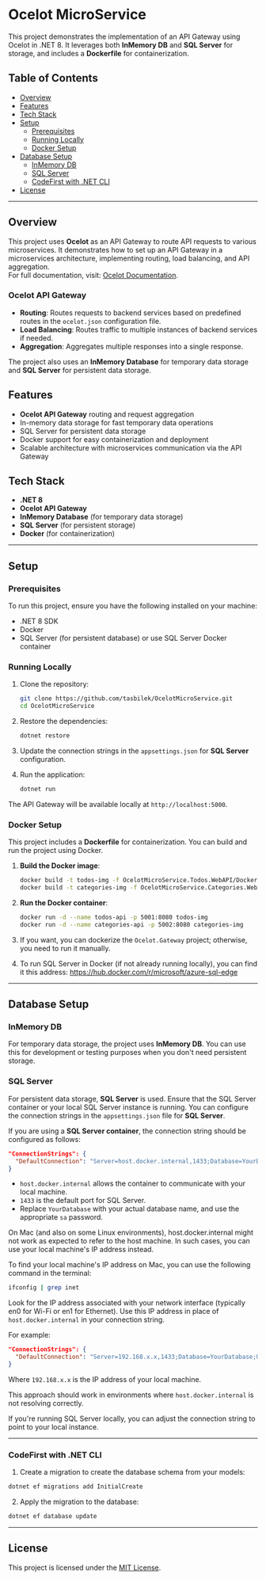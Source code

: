 
# Ocelot MicroService

This project demonstrates the implementation of an API Gateway using Ocelot in .NET 8. It leverages both **InMemory DB** and **SQL Server** for storage, and includes a **Dockerfile** for containerization.

## Table of Contents

- [Overview](#overview)
- [Features](#features)
- [Tech Stack](#tech-stack)
- [Setup](#setup)
  - [Prerequisites](#prerequisites)
  - [Running Locally](#running-locally)
  - [Docker Setup](#docker-setup)
- [Database Setup](#database-setup)
  - [InMemory DB](#inmemory-db)
  - [SQL Server](#sql-server)
  - [CodeFirst with .NET CLI](#codefirst-with-dotnet-cli)
- [License](#license)

---

## Overview

This project uses **Ocelot** as an API Gateway to route API requests to various microservices. It demonstrates how to set up an API Gateway in a microservices architecture, implementing routing, load balancing, and API aggregation.  
For full documentation, visit: [Ocelot Documentation](https://ocelot.readthedocs.io/en/latest/).

### Ocelot API Gateway
- **Routing**: Routes requests to backend services based on predefined routes in the `ocelot.json` configuration file.
- **Load Balancing**: Routes traffic to multiple instances of backend services if needed.
- **Aggregation**: Aggregates multiple responses into a single response.

The project also uses an **InMemory Database** for temporary data storage and **SQL Server** for persistent data storage.

## Features

- **Ocelot API Gateway** routing and request aggregation
- In-memory data storage for fast temporary data operations
- SQL Server for persistent data storage
- Docker support for easy containerization and deployment
- Scalable architecture with microservices communication via the API Gateway

## Tech Stack

- **.NET 8**
- **Ocelot API Gateway**
- **InMemory Database** (for temporary data storage)
- **SQL Server** (for persistent storage)
- **Docker** (for containerization)

---

## Setup

### Prerequisites

To run this project, ensure you have the following installed on your machine:

- .NET 8 SDK
- Docker
- SQL Server (for persistent database) or use SQL Server Docker container

### Running Locally

1. Clone the repository:

   ```bash
   git clone https://github.com/tasbilek/OcelotMicroService.git
   cd OcelotMicroService
   ```

2. Restore the dependencies:

   ```bash
   dotnet restore
   ```

3. Update the connection strings in the `appsettings.json` for **SQL Server** configuration.

4. Run the application:

   ```bash
   dotnet run
   ```

The API Gateway will be available locally at `http://localhost:5000`.

### Docker Setup

This project includes a **Dockerfile** for containerization. You can build and run the project using Docker.

1. **Build the Docker image**:

   ```bash
   docker build -t todos-img -f OcelotMicroService.Todos.WebAPI/Dockerfile .
   docker build -t categories-img -f OcelotMicroService.Categories.WebAPI/Dockerfile .
   ```

2. **Run the Docker container**:

   ```bash
   docker run -d --name todos-api -p 5001:8080 todos-img
   docker run -d --name categories-api -p 5002:8080 categories-img
   ```

3. If you want, you can dockerize the `Ocelot.Gateway` project; otherwise, you need to run it manually.

4. To run SQL Server in Docker (if not already running locally), you can find it this address:
   https://hub.docker.com/r/microsoft/azure-sql-edge

---

## Database Setup

### InMemory DB

For temporary data storage, the project uses **InMemory DB**. You can use this for development or testing purposes when you don't need persistent storage.

### SQL Server

For persistent data storage, **SQL Server** is used. Ensure that the SQL Server container or your local SQL Server instance is running. You can configure the connection strings in the `appsettings.json` file for **SQL Server**.

If you are using a **SQL Server container**, the connection string should be configured as follows:

```json
"ConnectionStrings": {
  "DefaultConnection": "Server=host.docker.internal,1433;Database=YourDatabase;User Id=sa;Password=yourPassword123!"
}
```

- `host.docker.internal` allows the container to communicate with your local machine.
- `1433` is the default port for SQL Server.
- Replace `YourDatabase` with your actual database name, and use the appropriate `sa` password.

On Mac (and also on some Linux environments), host.docker.internal might not work as expected to refer to the host machine. In such cases, you can use your local machine's IP address instead.

To find your local machine's IP address on Mac, you can use the following command in the terminal:

```bash
ifconfig | grep inet
```

Look for the IP address associated with your network interface (typically en0 for Wi-Fi or en1 for Ethernet). Use this IP address in place of `host.docker.internal` in your connection string.

For example:

```json
"ConnectionStrings": {
  "DefaultConnection": "Server=192.168.x.x,1433;Database=YourDatabase;User Id=sa;Password=yourPassword123!"
}
```
Where `192.168.x.x` is the IP address of your local machine.

This approach should work in environments where `host.docker.internal` is not resolving correctly.

If you're running SQL Server locally, you can adjust the connection string to point to your local instance.

---

### CodeFirst with .NET CLI

1. Create a migration to create the database schema from your models:

```bash
dotnet ef migrations add InitialCreate
```
2. Apply the migration to the database:

```bash
dotnet ef database update
```
---

## License

This project is licensed under the [MIT License](https://opensource.org/licenses/MIT).
